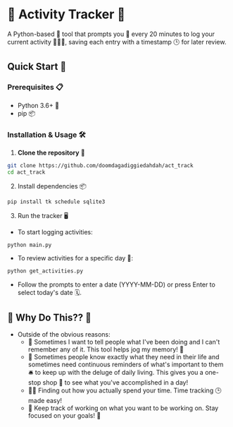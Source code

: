 # 📌 Activity Tracker 🚀

A Python-based 🐍 tool that prompts you 📣 every 20 minutes to log your current activity 🏃‍♂️💼, saving each entry with a timestamp 🕒 for later review.

## Quick Start 🏁

### Prerequisites 📋

- Python 3.6+ 🐍
- pip 📦

### Installation & Usage 🛠️

1. **Clone the repository** 📂
```sh
git clone https://github.com/doomdagadiggiedahdah/act_track
cd act_track
```
2. Install dependencies 📦
```sh
pip install tk schedule sqlite3
```
3. Run the tracker 🖥️
- To start logging activities:
```sh
python main.py
```
- To review activities for a specific day 📆:
```sh
python get_activities.py
```
- Follow the prompts to enter a date (YYYY-MM-DD) or press Enter to select today's date 🗓️.

## 🌟 Why Do This?? 🌈
- Outside of the obvious reasons:
   - 📝 Sometimes I want to tell people what I've been doing and I can't remember any of it. This tool helps jog my memory! 🧠
   - 🎯 Sometimes people know exactly what they need in their life and sometimes need continuous reminders of what's important to them 🛎️ to keep up with the deluge of daily living. This gives you a one-stop shop 🏪 to see what you've accomplished in a day!
   - 🕵️‍♂️ Finding out how you actually spend your time. Time tracking 🕒 made easy!
   - 🚀 Keep track of working on what you want to be working on. Stay focused on your goals! 🎯
